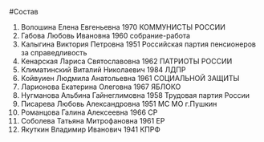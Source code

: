 #Состав
1. Волошина Елена Евгеньевна 1970 КОММУНИСТЫ РОССИИ
2. Габова Любовь Ивановна 1960 собрание-работа
3. Калыгина Виктория Петровна 1951 Российская партия пенсионеров за справедливость
4. Кенарская Лариса Святославовна 1962 ПАТРИОТЫ РОССИИ
5. Климатинский Виталий Николаевич 1984 ЛДПР
6. Койвуиен Людмила Анатольевна 1961 СОЦИАЛЬНОЙ ЗАЩИТЫ
7. Ларионова Екатерина Олеговна 1967 ЯБЛОКО
8. Нугманова Альбина Гайнеглимовна 1958 Трудовая партия России
9. Писарева Любовь Александровна 1951 МС МО г.Пушкин
10. Романцова Галина Алексеевна 1966 СР
11. Соболева Татьяна Митрофановна 1961 ЕР
12. Якуткин Владимир Иванович 1941 КПРФ
